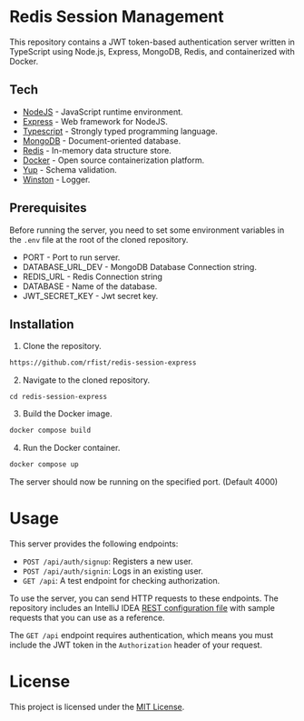 # Redis Session Management

This repository contains a JWT token-based authentication server written in TypeScript using Node.js, Express, MongoDB, Redis, and containerized with Docker.


## Tech

- [NodeJS](https://nodejs.org/en/) - JavaScript runtime environment.
- [Express](https://expressjs.com/) - Web framework for NodeJS.
- [Typescript](https://www.typescriptlang.org/) - Strongly typed programming language.
- [MongoDB](https://www.mongodb.com/) - Document-oriented database.
- [Redis](https://redis.io/) - In-memory data structure store.
- [Docker](https://www.docker.com/) - Open source containerization platform.
- [Yup](https://github.com/jquense/yup) - Schema validation.
- [Winston](https://github.com/winstonjs/winston) - Logger.

## Prerequisites

Before running the server, you need to set some environment variables in the `.env` file at the root of the cloned repository.

- PORT - Port to run server.
- DATABASE_URL_DEV - MongoDB Database Connection string.
- REDIS_URL - Redis Connection string
- DATABASE - Name of the database.
- JWT_SECRET_KEY - Jwt secret key.

## Installation

1. Clone the repository.
```sh
https://github.com/rfist/redis-session-express
```
2. Navigate to the cloned repository.
```shell
cd redis-session-express
```
3. Build the Docker image.
```sh
docker compose build
```
4. Run the Docker container.
```sh
docker compose up
```

The server should now be running on the specified port. (Default 4000)

# Usage

This server provides the following endpoints:

* `POST /api/auth/signup`: Registers a new user.
* `POST /api/auth/signin`: Logs in an existing user.
* `GET /api`: A test endpoint for checking authorization.

To use the server, you can send HTTP requests to these endpoints. The repository includes an IntelliJ IDEA [REST configuration file](rest.http) with sample requests that you can use as a reference.

The `GET /api` endpoint requires authentication, which means you must include the JWT token in the `Authorization` header of your request. 

# License
This project is licensed under the [MIT License](https://opensource.org/license/mit/).